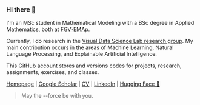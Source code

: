 ### Hi there 👋

I'm an MSc student in Mathematical Modeling with a BSc degree in Applied Mathematics, both at [FGV-EMAp](https://emap.fgv.br/en).

Currently, I do research in the [Visual Data Science Lab research group](https://github.com/visual-ds). My main contribution occurs in the areas of Machine Learning, Natural Language Processing, and Explainable Artificial Intelligence.

This GitHub account stores and versions codes for projects, research, assignments, exercises, and classes.

[Homepage](https://lucasresck.github.io/) | [Google Scholar](https://scholar.google.com/citations?user=ROLstoAAAAAJ) | [CV](https://lucasresck.github.io/assets/pdf/cv.pdf) | [LinkedIn](https://www.linkedin.com/in/lucasresck/) | [Hugging Face 🤗](https://huggingface.co/lucasresck)

> May the --force be with you.
